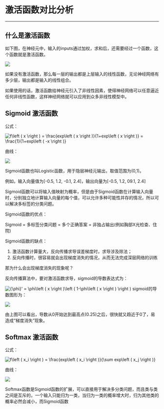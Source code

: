 # 激活函数对比分析 #

----------

## 什么是激活函数 ##

如下图，在神经元中，输入的inputs通过加权，求和后，还需要经过一个函数，这个函数就是激活函数。

![](https://ask.qcloudimg.com/http-save/yehe-1000059/d4a315hy6y.png?imageView2/2/w/1620)

如果没有激活函数，那么每一层的输出都是上层输入的线性函数，无论神经网络有多少层，输出都是输入的线性组合。

如果使用的话，激活函数给神经元引入了非线性因素，使得神经网络可以任意逼近任何非线性函数，这样神经网络就可以应用到众多非线性模型中。

## Sigmoid 激活函数 ##

公式：

<img src="https://latex.codecogs.com/gif.latex?f\left&space;(&space;x&space;\right&space;)&space;=&space;\frac{exp\left&space;(&space;x&space;\right&space;)}{1&plus;exp\left&space;(&space;x&space;\right&space;)}&space;=&space;\frac{1}{1&plus;exp\left&space;(&space;-x&space;\right&space;)}" title="f\left ( x \right ) = \frac{exp\left ( x \right )}{1+exp\left ( x \right )} = \frac{1}{1+exp\left ( -x \right )}" />

曲线：

![](https://ask.qcloudimg.com/http-save/yehe-1000059/vvxk1a0r9w.png?imageView2/2/w/1620)

Sigmoid函数也叫Logistic函数，用于隐层神经元输出，取值范围为(0,1)。

例如，输入向量值为[-0.5, 1.2, -0.1, 2.4]，输出向量为[-0.5, 1.2, 09.1, 2.4]

Sigmoid函数可以将输入值映射为概率，但是由于Sigmoid函数在计算输入向量时，分别独立地计算输入向量的每个值，可以允许多种可能性并存的情况，所以可以解决多标签的分类问题。

Sigmoid函数的优点：

Sigmoid = 多标签分类问题 = 多个正确答案 = 非独占输出(例如胸部X光检查、住院)

Sigmoid函数的缺点：

1. 激活函数计算量大，反向传播求导误差梯度时，求导涉及除法；
2. 反向传播时，很容易就会出现梯度消失的情况，从而无法完成深层网络的训练

那为什么会出现梯度消失的现象呢？

反向传播算法中，要对激活函数求导，sigmoid的导数表达式为：

<img src="https://latex.codecogs.com/gif.latex?{\phi}'&space;=&space;\phi\left&space;(&space;x&space;\right&space;)\left&space;(&space;1-\phi\left&space;(&space;x&space;\right&space;)&space;\right&space;)" title="{\phi}' = \phi\left ( x \right )\left ( 1-\phi\left ( x \right ) \right )" />
sigmoid的导数图形为：

![](https://ask.qcloudimg.com/http-save/yehe-1000059/rtp1i3q7ha.png?imageView2/2/w/1620)

由上图可以看出，导数从0开始达到最高点(0.25)之后，很快就又趋近于0了，易造成“梯度消失”现象。


## Softmax 激活函数 ##

公式：

<img src="https://latex.codecogs.com/gif.latex?f\left&space;(&space;x_i&space;\right&space;)&space;=&space;\frac{exp\left&space;(&space;x_i&space;\right&space;)}{\sum&space;exp\left&space;(&space;x_j&space;\right&space;)}" title="f\left ( x_i \right ) = \frac{exp\left ( x_i \right )}{\sum exp\left ( x_j \right )}" />

曲线：

![](https://img-blog.csdnimg.cn/20181204232456945.png?x-oss-process=image/watermark,type_ZmFuZ3poZW5naGVpdGk,shadow_10,text_aHR0cHM6Ly9ibG9nLmNzZG4ubmV0L3UwMTM4MDcxMzY=,size_16,color_FFFFFF,t_70)

Softmax函数是Sigmoid函数的扩展，可以直接用于解决多分类问题，而且类与类之间是互斥的，一个输入只能归为一类，当归为一类的概率增大时，归为其他类的概率必然会减小，而Sigmoid函数


